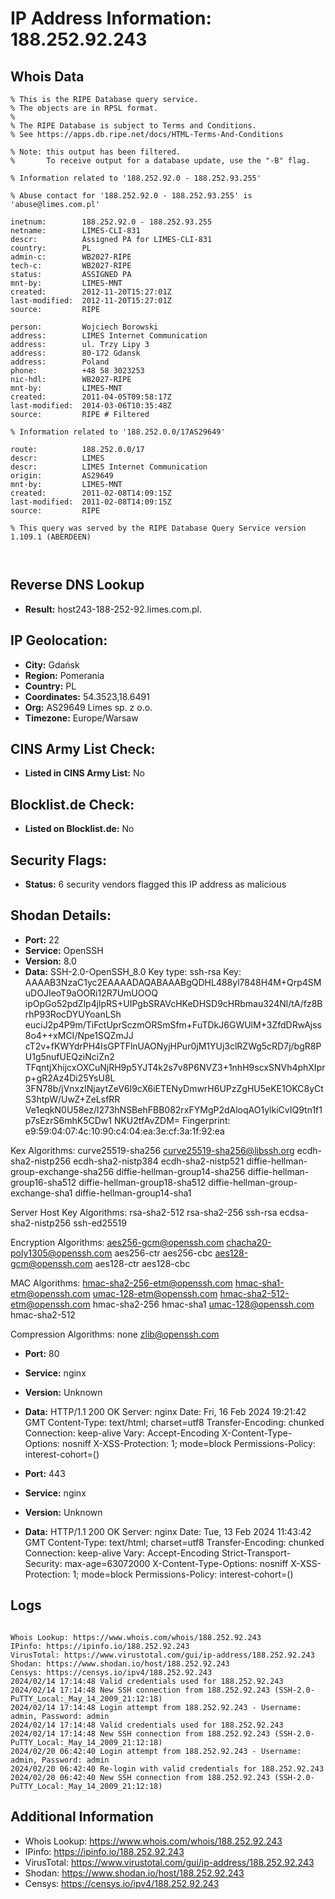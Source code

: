 # IP Address Information: 188.252.92.243

## Whois Data
```
% This is the RIPE Database query service.
% The objects are in RPSL format.
%
% The RIPE Database is subject to Terms and Conditions.
% See https://apps.db.ripe.net/docs/HTML-Terms-And-Conditions

% Note: this output has been filtered.
%       To receive output for a database update, use the "-B" flag.

% Information related to '188.252.92.0 - 188.252.93.255'

% Abuse contact for '188.252.92.0 - 188.252.93.255' is 'abuse@limes.com.pl'

inetnum:        188.252.92.0 - 188.252.93.255
netname:        LIMES-CLI-831
descr:          Assigned PA for LIMES-CLI-831
country:        PL
admin-c:        WB2027-RIPE
tech-c:         WB2027-RIPE
status:         ASSIGNED PA
mnt-by:         LIMES-MNT
created:        2012-11-20T15:27:01Z
last-modified:  2012-11-20T15:27:01Z
source:         RIPE

person:         Wojciech Borowski
address:        LIMES Internet Communication
address:        ul. Trzy Lipy 3
address:        80-172 Gdansk
address:        Poland
phone:          +48 58 3023253
nic-hdl:        WB2027-RIPE
mnt-by:         LIMES-MNT
created:        2011-04-05T09:58:17Z
last-modified:  2014-03-06T10:35:48Z
source:         RIPE # Filtered

% Information related to '188.252.0.0/17AS29649'

route:          188.252.0.0/17
descr:          LIMES
descr:          LIMES Internet Communication
origin:         AS29649
mnt-by:         LIMES-MNT
created:        2011-02-08T14:09:15Z
last-modified:  2011-02-08T14:09:15Z
source:         RIPE

% This query was served by the RIPE Database Query Service version 1.109.1 (ABERDEEN)



```
## Reverse DNS Lookup
- **Result:** host243-188-252-92.limes.com.pl.

## IP Geolocation:
- **City:** Gdańsk
- **Region:** Pomerania
- **Country:** PL
- **Coordinates:** 54.3523,18.6491
- **Org:** AS29649 Limes sp. z o.o.
- **Timezone:** Europe/Warsaw

## CINS Army List Check:
- **Listed in CINS Army List:** 
No

## Blocklist.de Check:
- **Listed on Blocklist.de:** 
No

## Security Flags:
- **Status:** 6 security vendors flagged this IP address as malicious

## Shodan Details:
- **Port:** 22
- **Service:** OpenSSH
- **Version:** 8.0
- **Data:** SSH-2.0-OpenSSH_8.0
Key type: ssh-rsa
Key: AAAAB3NzaC1yc2EAAAADAQABAAABgQDHL488yl7848H4M+Qrp4SMuDOJIeoT9aOORi12R7UmUOOQ
ipOpGo52pdZlp4jlpRS+UIPgbSRAVcHKeDHSD9cHRbmau324Nl/tA/fz8BrhP93RocDYUYoanLSh
euciJ2p4P9m/TiFctUprSczmORSmSfm+FuTDkJ6GWUlM+3ZfdDRwAjss8o4++xMCI/Npe1SQZmJJ
cT2v+fKWYdrPH4IsGPTFlnUAONyjHPur0jM1YUj3clRZWg5cRD7j/bgR8PU1g5nufUEQziNciZn2
TFqntjXhijcxOXCuNjRH9p5YJT4k2s7v8P6NVZ3+1nhH9scxSNVh4phXIprp+gR2Az4Di25YsU8L
3FN78b/jVnxzINjaytZeV6I9cX6iETENyDmwrH6UPzZgHU5eKE1OKC8yCtS3htpW/UwZ+ZeLsfRR
Ve1eqkN0U58ez/l273hNSBehFBB082rxFYMgP2dAloqAO1ylkiCvIQ9tn1f1p7sEzrS6mhK5CDw1
NKU2tfAvZDM=
Fingerprint: e9:59:04:07:4c:10:90:c4:04:ea:3e:cf:3a:1f:92:ea

Kex Algorithms:
	curve25519-sha256
	curve25519-sha256@libssh.org
	ecdh-sha2-nistp256
	ecdh-sha2-nistp384
	ecdh-sha2-nistp521
	diffie-hellman-group-exchange-sha256
	diffie-hellman-group14-sha256
	diffie-hellman-group16-sha512
	diffie-hellman-group18-sha512
	diffie-hellman-group-exchange-sha1
	diffie-hellman-group14-sha1

Server Host Key Algorithms:
	rsa-sha2-512
	rsa-sha2-256
	ssh-rsa
	ecdsa-sha2-nistp256
	ssh-ed25519

Encryption Algorithms:
	aes256-gcm@openssh.com
	chacha20-poly1305@openssh.com
	aes256-ctr
	aes256-cbc
	aes128-gcm@openssh.com
	aes128-ctr
	aes128-cbc

MAC Algorithms:
	hmac-sha2-256-etm@openssh.com
	hmac-sha1-etm@openssh.com
	umac-128-etm@openssh.com
	hmac-sha2-512-etm@openssh.com
	hmac-sha2-256
	hmac-sha1
	umac-128@openssh.com
	hmac-sha2-512

Compression Algorithms:
	none
	zlib@openssh.com


- **Port:** 80
- **Service:** nginx
- **Version:** Unknown
- **Data:** HTTP/1.1 200 OK
Server: nginx
Date: Fri, 16 Feb 2024 19:21:42 GMT
Content-Type: text/html; charset=utf8
Transfer-Encoding: chunked
Connection: keep-alive
Vary: Accept-Encoding
X-Content-Type-Options: nosniff
X-XSS-Protection: 1; mode=block
Permissions-Policy: interest-cohort=()



- **Port:** 443
- **Service:** nginx
- **Version:** Unknown
- **Data:** HTTP/1.1 200 OK
Server: nginx
Date: Tue, 13 Feb 2024 11:43:42 GMT
Content-Type: text/html; charset=utf8
Transfer-Encoding: chunked
Connection: keep-alive
Vary: Accept-Encoding
Strict-Transport-Security: max-age=63072000
X-Content-Type-Options: nosniff
X-XSS-Protection: 1; mode=block
Permissions-Policy: interest-cohort=()



## Logs
```

Whois Lookup: https://www.whois.com/whois/188.252.92.243
IPinfo: https://ipinfo.io/188.252.92.243
VirusTotal: https://www.virustotal.com/gui/ip-address/188.252.92.243
Shodan: https://www.shodan.io/host/188.252.92.243
Censys: https://censys.io/ipv4/188.252.92.243
2024/02/14 17:14:48 Valid credentials used for 188.252.92.243
2024/02/14 17:14:48 New SSH connection from 188.252.92.243 (SSH-2.0-PuTTY_Local:_May_14_2009_21:12:18)
2024/02/14 17:14:48 Login attempt from 188.252.92.243 - Username: admin, Password: admin
2024/02/14 17:14:48 Valid credentials used for 188.252.92.243
2024/02/14 17:14:48 New SSH connection from 188.252.92.243 (SSH-2.0-PuTTY_Local:_May_14_2009_21:12:18)
2024/02/20 06:42:40 Login attempt from 188.252.92.243 - Username: admin, Password: admin
2024/02/20 06:42:40 Re-login with valid credentials for 188.252.92.243
2024/02/20 06:42:40 New SSH connection from 188.252.92.243 (SSH-2.0-PuTTY_Local:_May_14_2009_21:12:18)

```
## Additional Information
- Whois Lookup: https://www.whois.com/whois/188.252.92.243
- IPinfo: https://ipinfo.io/188.252.92.243
- VirusTotal: https://www.virustotal.com/gui/ip-address/188.252.92.243
- Shodan: https://www.shodan.io/host/188.252.92.243
- Censys: https://censys.io/ipv4/188.252.92.243

